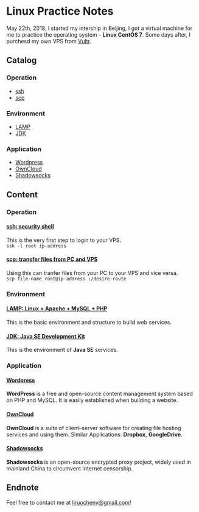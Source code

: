 # Linux Practice Notes
May 22th, 2018, I started my intership in Beijing, I got a virtual machine for me to practice the operating system - **Linux CentOS 7**.
Some days after, I purchesd my own VPS from [Vultr](https://www.vultr.com/).

## Catalog

### Operation

* <a href="#1">ssh</a>
* <a href="#2">scp</a>

### Environment

* <a href="#3">LAMP</a>
* <a href="#4">JDK</a>

### Application

* <a href="#5">Wordpress</a>
* <a href="#6">OwnCloud</a>
* <a href="#7">Shadowsocks</a>

## Content

### Operation
#### <a name="1">[ssh: security shell](https://github.com/liruochen1998/server_practice/blob/master/content/ssh)</a>
This is the very first step to login to your VPS.  
`ssh -l root ip-address`
#### <a name="2">[scp: transfer files from PC and VPS](https://github.com/liruochen1998/server_practice/blob/master/content/scp)</a>
Using this can tranfer files from your PC to your VPS and vice versa.  
`scp file-name root@ip-address :/desire-route`

### Environment
#### <a name="3">[LAMP: Linux + Apache + MySQL + PHP](https://github.com/liruochen1998/server_practice/blob/master/content/LAMP)</a>
This is the basic environment and structure to build web services.
#### <a name="4">[JDK: Java SE Development Kit](https://github.com/liruochen1998/server_practice/blob/master/content/jdk)</a>
This is the environment of **Java SE** services.

### Application
#### <a name="5">[Wordpress](https://github.com/liruochen1998/server_practice/blob/master/content/wordpress)</a>
**WordPress** is a free and open-source content management system based on PHP and MySQL. It is easily established when building a website.

#### <a name="6">[OwnCloud](https://github.com/liruochen1998/server_practice/blob/master/content/owncloud)</a>
**OwnCloud** is a suite of client–server software for creating file hosting services and using them. Similar Applications: **Dropbox**, **GoogleDrive**.

#### <a name="7">[Shadowsocks](https://github.com/liruochen1998/server_practice/blob/master/content/ssr)</a>
**Shadowsocks** is an open-source encrypted proxy project, widely used in mainland China to circumvent Internet censorship. 

## Endnote
Feel free to contact me at [liruochenv@gmail.com](mailto:liruochenv@gmail.com)!
